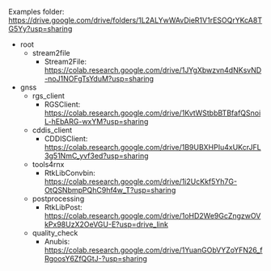 Examples folder: https://drive.google.com/drive/folders/1L2ALYwWAvDieR1V1rESOQrYKcA8TG5Yy?usp=sharing


+ root 
    - stream2file
        * Stream2File: https://colab.research.google.com/drive/1JYgXbwzvn4dNKsvND-noJ1NOFgTsYduM?usp=sharing
+ gnss
    - rgs_client
        * RGSClient: https://colab.research.google.com/drive/1KvtWStbbBTBfafQSnoiL-hEbARG-wxYM?usp=sharing
    - cddis_client
        * CDDISClient: https://colab.research.google.com/drive/1B9UBXHPIu4xUKcrJFL3g51NmC_yvf3ed?usp=sharing
    - tools4rnx
        * RtkLibConvbin: https://colab.research.google.com/drive/1i2UcKkf5Yh7G-OtQSNbmpPQhC9hf4w_T?usp=sharing
    - postprocessing
        * RtkLibPost: https://colab.research.google.com/drive/1oHD2We9GcZngzwOVkPx98UzX2OeVGU-E?usp=drive_link
    - quality_check
        * Anubis: https://colab.research.google.com/drive/1YuanGObVYZoYFN26_fRgoosY6ZfQGtJ-?usp=sharing
    